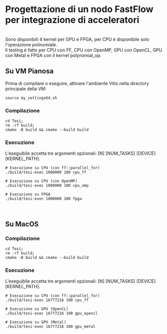 # Progettazione di un nodo FastFlow per integrazione di acceleratori

<br>
Sono disponibili 4 kernel per GPU e FPGA, per CPU è disponibile solo l'operazione polinomiale.
<br>
Il testing è fatto per CPU con FF, CPU con OpenMP, GPU con OpenCL, GPU con Metal e FPGA con il kernel polynomial_op.
<br>

## Su VM Pianosa

Prima di compilare o eseguire, attivare l'ambiente Vitis nella directory principale della VM:

```
source my_settings64.sh
```

### Compilazione

```
cd Tesi;
rm -rf build;
cmake -B build && cmake --build build
```

### Esecuzione

L'eseguibile accetta tre argomenti opzionali: [N] [NUM_TASKS] [DEVICE] [KERNEL_PATH].

```
# Esecuzione su CPU (con ff::parallel_for)
./build/tesi-exec 1000000 100 cpu_ff

# Esecuzione su CPU (con OpenMP)
./build/tesi-exec 1000000 100 cpu_omp

# Esecuzione su FPGA
./build/tesi-exec 1000000 100 fpga
```

<br>

## Su MacOS

### Compilazione

```
cd Tesi;
rm -rf build;
cmake -B build && cmake --build build
```

### Esecuzione

L'eseguibile accetta tre argomenti opzionali: [N] [NUM_TASKS] [DEVICE] [KERNEL_PATH].

```
# Esecuzione su CPU (con ff::parallel_for)
./build/tesi-exec 16777216 100 cpu_ff

# Esecuzione su GPU (OpenCL)
./build/tesi-exec 16777216 100 gpu_opencl

# Esecuzione su GPU (Metal)
./build/tesi-exec 16777216 100 gpu_metal
```
